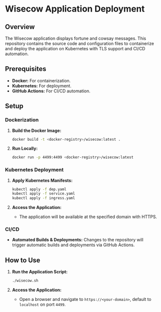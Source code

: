 # Wisecow Application Deployment

## Overview

The Wisecow application displays fortune and cowsay messages. This repository contains the source code and configuration files to containerize and deploy the application on Kubernetes with TLS support and CI/CD automation.

## Prerequisites

- **Docker:** For containerization.
- **Kubernetes:** For deployment.
- **GitHub Actions:** For CI/CD automation.

## Setup

### Dockerization

1. **Build the Docker Image:**

   ```bash
   docker build -t <docker-registry>/wisecow:latest .
   ```

2. **Run Locally:**

   ```bash
   docker run -p 4499:4499 <docker-registry>/wisecow:latest
   ```

### Kubernetes Deployment

1. **Apply Kubernetes Manifests:**

   ```bash
   kubectl apply -f dep.yaml
   kubectl apply -f service.yaml
   kubectl apply -f ingress.yaml
   ```

2. **Access the Application:**
   - The application will be available at the specified domain with HTTPS.

### CI/CD

- **Automated Builds & Deployments:** Changes to the repository will trigger automatic builds and deployments via GitHub Actions.

## How to Use

1. **Run the Application Script:**

   ```bash
   ./wisecow.sh
   ```

2. **Access the Application:**
   - Open a browser and navigate to `https://<your-domain>`, default to `localhost` on port `4499`.
